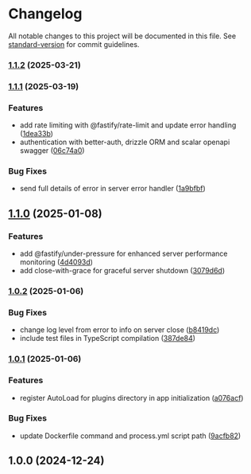 # Changelog

All notable changes to this project will be documented in this file. See [standard-version](https://github.com/conventional-changelog/standard-version) for commit guidelines.

### [1.1.2](https://github.com/flaviodelgrosso/fastify-forge/compare/v1.1.1...v1.1.2) (2025-03-21)

### [1.1.1](https://github.com/flaviodelgrosso/fastify-forge/compare/v1.1.0...v1.1.1) (2025-03-19)


### Features

* add rate limiting with @fastify/rate-limit and update error handling ([1dea33b](https://github.com/flaviodelgrosso/fastify-forge/commit/1dea33b040e135971559c8e776a75314e4d8331d))
* authentication with better-auth, drizzle ORM and scalar openapi swagger ([06c74a0](https://github.com/flaviodelgrosso/fastify-forge/commit/06c74a0055a7f6de6deaf2087de977aa63e6724a))


### Bug Fixes

* send full details of error in server error handler ([1a9bfbf](https://github.com/flaviodelgrosso/fastify-forge/commit/1a9bfbf5d4adafc286cc03a7b693f56373e29ad4))

## [1.1.0](https://github.com/flaviodelgrosso/fastify-forge/compare/v1.0.2...v1.1.0) (2025-01-08)


### Features

* add @fastify/under-pressure for enhanced server performance monitoring ([4d4093d](https://github.com/flaviodelgrosso/fastify-forge/commit/4d4093d4edc0704ee702d82b041bb9f37a8f23ba))
* add close-with-grace for graceful server shutdown ([3079d6d](https://github.com/flaviodelgrosso/fastify-forge/commit/3079d6d10730bf3f4ae7ebb282d01e1d2d16bc07))

### [1.0.2](https://github.com/flaviodelgrosso/fastify-forge/compare/v1.0.1...v1.0.2) (2025-01-06)


### Bug Fixes

* change log level from error to info on server close ([b8419dc](https://github.com/flaviodelgrosso/fastify-forge/commit/b8419dcaaed713ce95e9ce05028bd127eb3ff201))
* include test files in TypeScript compilation ([387de84](https://github.com/flaviodelgrosso/fastify-forge/commit/387de84249f86ed05ba89b013d47953b9080d225))

### [1.0.1](https://github.com/flaviodelgrosso/fastify-forge/compare/v1.0.0...v1.0.1) (2025-01-06)


### Features

* register AutoLoad for plugins directory in app initialization ([a076acf](https://github.com/flaviodelgrosso/fastify-forge/commit/a076acfeaeef64937804c8f755be000fe8cfeacc))


### Bug Fixes

* update Dockerfile command and process.yml script path ([9acfb82](https://github.com/flaviodelgrosso/fastify-forge/commit/9acfb8249f33cc83562623b694459830e1ac9bf8))

## 1.0.0 (2024-12-24)
